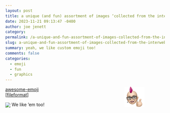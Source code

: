 ```yaml
---
layout: post
title: a unique (and fun) assortment of images ‘collected from the interwebs’
date: 2023-11-21 09:13:47 -0400
author: joe jenett
category: 
permalink: /a-unique-and-fun-assortment-of-images-collected-from-the-interwebs/
slug: a-unique-and-fun-assortment-of-images-collected-from-the-interwebs
summary: yeah, we like custom emoji too!
comments: false
categories:
  - emoji
  - fun
  - graphics
---
```

<p>
<img src="/images/snipe-approved.png" title="Snipe, the collection’s creator likes ’em"  alt="snipe-approved" width="64" style="position:relative;float:right;margin:0 64px 0 6px;width:64px;"><a title="GitHub - snipe/awesome-emoji" href="https://github.com/snipe/awesome-emoji/">awesome-emoji</a>
<br>[<a href="https://pinboard.in/u:fileformat">fileformat</a>]
</p>
<p>
<img src="https://iwebthings.joejenett.com/images/newguy.png" width="36" style="vertical-align:middle;">  We like ’em too! 
</p>

<a href="https://brid.gy/publish/mastodon"></a>